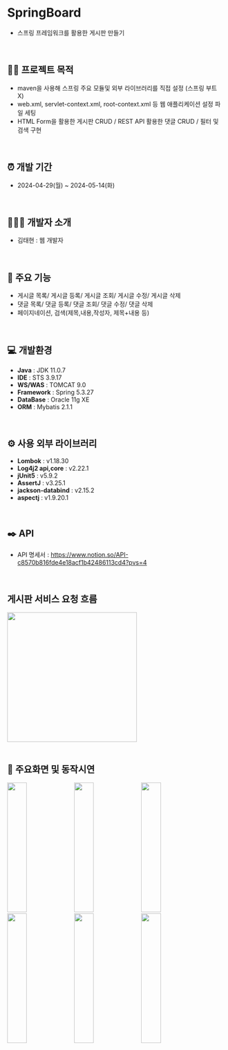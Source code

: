 # SpringBoard
- 스프링 프레임워크를 활용한 게시판 만들기
<br>

## 👨‍🏫 프로젝트 목적
- maven을 사용해 스프링 주요 모듈및 외부 라이브러리를 직접 설정 (스프링 부트 X)
- web.xml, servlet-context.xml, root-context.xml 등 웹 애플리케이션 설정 파일 세팅
- HTML Form을 활용한 게시판 CRUD / REST API 활용한 댓글 CRUD / 필터 및 검색 구현
<br>

## ⏰ 개발 기간 
- 2024-04-29(월) ~ 2024-05-14(화)
<br>

## 🧑‍🤝‍🧑 개발자 소개 
- 김태현 : 웹 개발자
<br>

## 📌 주요 기능
- 게시글 목록/ 게시글 등록/ 게시글 조회/ 게시글 수정/ 게시글 삭제
- 댓글 목록/ 댓글 등록/ 댓글 조회/ 댓글 수정/ 댓글 삭제
- 페이지네이션, 검색(제목,내용,작성자, 제목+내용 등)
<br>

## 💻 개발환경
- **Java** : JDK 11.0.7
- **IDE** : STS 3.9.17
- **WS/WAS** :  TOMCAT 9.0
- **Framework** : Spring 5.3.27
- **DataBase** : Oracle 11g XE
- **ORM** : Mybatis 2.1.1
<br>

## ⚙️ 사용 외부 라이브러리
- **Lombok** : v1.18.30 
- **Log4j2 api,core** : v2.22.1 
- **jUnit5** : v5.9.2
- **AssertJ** : v3.25.1
- **jackson-databind** : v2.15.2
- **aspectj** : v1.9.20.1
<br>

## ✒️ API
- API 명세서 : https://www.notion.so/API-c8570b816fde4e18acf1b42486113cd4?pvs=4
<br>

##  게시판 서비스 요청 흐름
<div align='start'>
    <img height="300px" src="https://github.com/slf4bw92/SpringBoardv2/assets/168201465/dcfb10a1-07bf-464f-b71a-3fb1896b1af9"/>
</div>
<br>

## 📱 주요화면 및 동작시연
<div align='start'>
  <img width='30%' height="300px" src="https://github.com/slf4bw92/SpringBoardv2/assets/168201465/f1ba3331-970f-461c-b8be-9a5367cbb9ec"/>
  <img width='30%' height="300px" src="https://github.com/slf4bw92/SpringBoardv2/assets/168201465/bc41f44b-1f7e-4ab0-affd-7775b1794bbd"/>
  <img width='30%' height="300px" src="https://github.com/slf4bw92/SpringBoardv2/assets/168201465/385cb78d-ed54-407d-bc3a-a6c869636607"/>
</div>
<div align='start'>
  <img width='30%' height="300px" src="https://github.com/slf4bw92/SpringBoardv2/assets/168201465/806dc1f2-0f10-4f82-8abd-4057d699f78a"/>
  <img width='30%' height="300px" src="https://github.com/slf4bw92/SpringBoardv2/assets/168201465/1b6b66e3-911d-4646-898b-f6dde0212c5e"/>
  <img width='30%' height="300px" src="https://github.com/slf4bw92/SpringBoardv2/assets/168201465/21081a77-e8e9-487a-8e0f-d40f6ac9c724"/>
</div>
  

